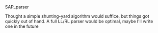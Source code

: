 SAP_parser

Thought a simple shunting-yard algorithm would suffice, but things got quickly out of hand. A full LL/RL parser would be optimal, maybe I'll write one in the future